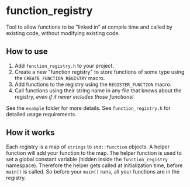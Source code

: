 # function_registry
Tool to allow functions to be "linked in" at compile time and called by existing code, without modifying existing code.

## How to use
1. Add `function_registry.h` to your project.
2. Create a new "function registry" to store functions of some type using the `CREATE_FUNCTION_REGISTRY` macro.
3. Add functions to the registry using the `REGISTER_FUNCTION` macro.
4. Call functions using their string name in any file that knows about the registry, *even if it never includes those functions!*

See the `example` folder for more details. See `function_registry.h` for detailed usage requirements.

## How it works
Each registry is a map of `strings` to `std::function` objects. A helper function will add
your function to the map. The helper function is used to set a global constant variable
(hidden inside the `function_registry` namespace). Therefore the helper gets called
at initialization time, before `main()` is called. So before your `main()` runs, all your
functions are in the registry.
